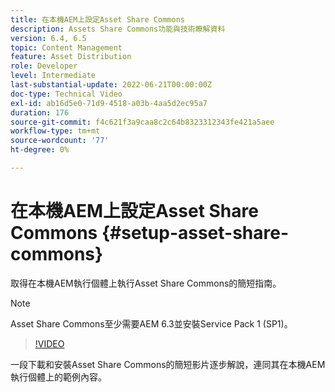 ```yaml
---
title: 在本機AEM上設定Asset Share Commons
description: Assets Share Commons功能與技術瞭解資料
version: 6.4, 6.5
topic: Content Management
feature: Asset Distribution
role: Developer
level: Intermediate
last-substantial-update: 2022-06-21T00:00:00Z
doc-type: Technical Video
exl-id: ab16d5e0-71d9-4518-a03b-4aa5d2ec95a7
duration: 176
source-git-commit: f4c621f3a9caa8c2c64b8323312343fe421a5aee
workflow-type: tm+mt
source-wordcount: '77'
ht-degree: 0%

---
```


# 在本機AEM上設定Asset Share Commons {#setup-asset-share-commons}

取得在本機AEM執行個體上執行Asset Share Commons的簡短指南。

>[!NOTE]
>
>Asset Share Commons至少需要AEM 6.3並安裝Service Pack 1 (SP1)。

>[!VIDEO](https://video.tv.adobe.com/v/20499?quality=12&learn=on)

一段下載和安裝Asset Share Commons的簡短影片逐步解說，連同其在本機AEM執行個體上的範例內容。
